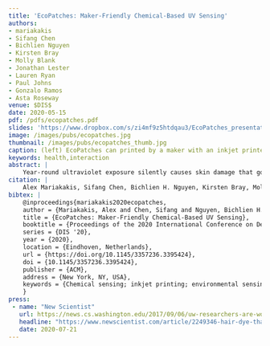 ```yaml
---
title: 'EcoPatches: Maker-Friendly Chemical-Based UV Sensing'
authors: 
- mariakakis
- Sifang Chen
- Bichlien Nguyen
- Kirsten Bray
- Molly Blank
- Jonathan Lester
- Lauren Ryan
- Paul Johns
- Gonzalo Ramos
- Asta Roseway
venue: $DIS$
date: 2020-05-15
pdf: /pdfs/ecopatches.pdf
slides: 'https://www.dropbox.com/s/zi4mf9z5htdqau3/EcoPatches_presentation.pptx?dl=0'
image: /images/pubs/ecopatches.jpg
thumbnail: /images/pubs/ecopatches_thumb.jpg
caption: (left) EcoPatches can printed by a maker with an inkjet printer and chemicals that can be purchased online. (right) EcoPatches can be read at a glance or interpreted with a companion smartphone app.
keywords: health,interaction
abstract: |
    Year-round ultraviolet exposure silently causes skin damage that goes unnoticed until sunburn. Current personal wearables for monitoring UV exposure have not seen significant uptake, which may be attributed to their one-size-fits-all aesthetic or inapplicability to people with different skin tones. We present EcoPatches, inkjet-printable chemical patches that mediate a person's relationship with their environment by allowing them to create designs and formulations that resonate with them. Supporting human- and machine-interpretability for EcoPatches' visual changes means that users can glance at their EcoPatch during the day to see large exposure changes or take a picture of their EcoPatch with a smartphone app for more accurate and precise readings. We conducted an online survey to elicit visual design recommendations that support these features. We also evaluated both interpretation methods, finding that they achieved strong Pearson correlation coefficients with the EcoPatches' known exposure levels (human: 0.79, app: 0.90).
citation: |
    Alex Mariakakis, Sifang Chen, Bichlien H. Nguyen, Kirsten Bray, Molly Blank, Jonathan Lester, Lauren Ryan, Paul Johns, Gonzalo Ramos, Asta Roseway. EcoPatches: Maker-Friendly Chemical-Based UV Sensing. Proceedings of the 2020 International Conference on Designing Interactive Systems. Association for Computing Machinery, New York, NY, USA, vol. 14. 2020. DOI: TBD
bibtex: |
    @inproceedings{mariakakis2020ecopatches,
    author = {Mariakakis, Alex and Chen, Sifang and Nguyen, Bichlien H. and Bray, Kirsten and Blank, Molly and Lester, Jonathan and Ryan, Lauren and Johns, Paul and Ramos, Gonzalo and Roseway, Asta},
    title = {EcoPatches: Maker-Friendly Chemical-Based UV Sensing},
    booktitle = {Proceedings of the 2020 International Conference on Designing Interactive Systems},
    series = {DIS '20},
    year = {2020},
    location = {Eindhoven, Netherlands},
    url = {https://doi.org/10.1145/3357236.3395424},
    doi = {10.1145/3357236.3395424},
    publisher = {ACM},
    address = {New York, NY, USA},
    keywords = {Chemical sensing; inkjet printing; environmental sensing; mobile computing; ultraviolet radiation},
    }
press:
 - name: "New Scientist"
   url: https://news.cs.washington.edu/2017/09/06/uw-researchers-are-working-on-a-way-to-screen-for-concussion-using-a-smartphone/
   headline: "https://www.newscientist.com/article/2249346-hair-dye-that-changes-in-uv-light-can-reveal-your-risk-of-sunburn/"
   date: 2020-07-21
---
```

